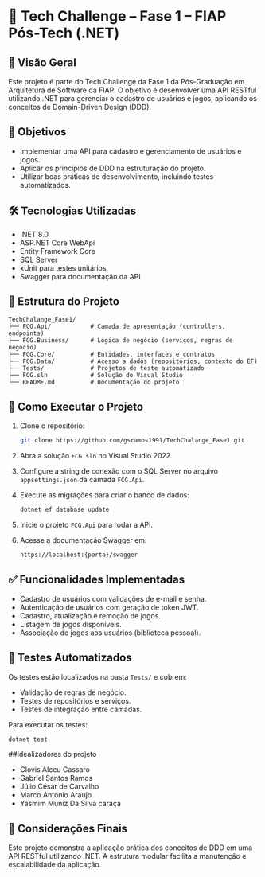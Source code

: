 # 📘 Tech Challenge – Fase 1 – FIAP Pós-Tech (.NET)

## 🧾 Visão Geral

Este projeto é parte do Tech Challenge da Fase 1 da Pós-Graduação em Arquitetura de Software da FIAP. O objetivo é desenvolver uma API RESTful utilizando .NET para gerenciar o cadastro de usuários e jogos, aplicando os conceitos de Domain-Driven Design (DDD).

## 🎯 Objetivos

- Implementar uma API para cadastro e gerenciamento de usuários e jogos.
- Aplicar os princípios de DDD na estruturação do projeto.
- Utilizar boas práticas de desenvolvimento, incluindo testes automatizados.

## 🛠️ Tecnologias Utilizadas

- .NET 8.0
- ASP.NET Core WebApi
- Entity Framework Core
- SQL Server
- xUnit para testes unitários
- Swagger para documentação da API

## 📁 Estrutura do Projeto

```
TechChalange_Fase1/
├── FCG.Api/           # Camada de apresentação (controllers, endpoints)
├── FCG.Business/      # Lógica de negócio (serviços, regras de negócio)
├── FCG.Core/          # Entidades, interfaces e contratos
├── FCG.Data/          # Acesso a dados (repositórios, contexto do EF)
├── Tests/             # Projetos de teste automatizado
├── FCG.sln            # Solução do Visual Studio
└── README.md          # Documentação do projeto
```

## 🚀 Como Executar o Projeto

1. Clone o repositório:

   ```bash
   git clone https://github.com/gsramos1991/TechChalange_Fase1.git
   ```

2. Abra a solução `FCG.sln` no Visual Studio 2022.

3. Configure a string de conexão com o SQL Server no arquivo `appsettings.json` da camada `FCG.Api`.

4. Execute as migrações para criar o banco de dados:

   ```bash
   dotnet ef database update
   ```

5. Inicie o projeto `FCG.Api` para rodar a API.

6. Acesse a documentação Swagger em:

   ```bash
   https://localhost:{porta}/swagger
   ```

## ✅ Funcionalidades Implementadas

- Cadastro de usuários com validações de e-mail e senha.
- Autenticação de usuários com geração de token JWT.
- Cadastro, atualização e remoção de jogos.
- Listagem de jogos disponíveis.
- Associação de jogos aos usuários (biblioteca pessoal).

## 🧪 Testes Automatizados

Os testes estão localizados na pasta `Tests/` e cobrem:

- Validação de regras de negócio.
- Testes de repositórios e serviços.
- Testes de integração entre camadas.

Para executar os testes:

```bash
dotnet test
```

##Idealizadores do projeto
- Clovis Alceu Cassaro
- Gabriel Santos Ramos
- Júlio César de Carvalho
- Marco Antonio Araujo
- Yasmim Muniz Da Silva caraça

## 📌 Considerações Finais

Este projeto demonstra a aplicação prática dos conceitos de DDD em uma API RESTful utilizando .NET. A estrutura modular facilita a manutenção e escalabilidade da aplicação.


